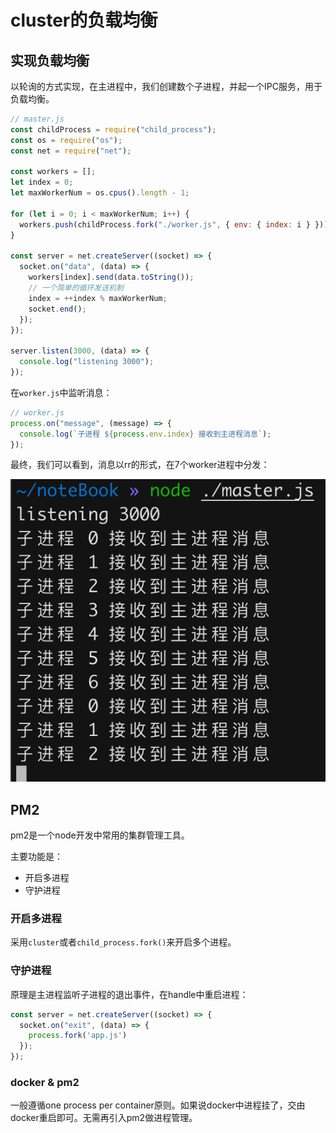 # cluster的负载均衡

## 实现负载均衡

以轮询的方式实现，在主进程中，我们创建数个子进程，并起一个IPC服务，用于负载均衡。

```javascript
// master.js
const childProcess = require("child_process");
const os = require("os");
const net = require("net");

const workers = [];
let index = 0;
let maxWorkerNum = os.cpus().length - 1;

for (let i = 0; i < maxWorkerNum; i++) {
  workers.push(childProcess.fork("./worker.js", { env: { index: i } }));
}

const server = net.createServer((socket) => {
  socket.on("data", (data) => {
    workers[index].send(data.toString());
    // 一个简单的循环发送机制
    index = ++index % maxWorkerNum;
    socket.end();
  });
});

server.listen(3000, (data) => {
  console.log("listening 3000");
});
```

在`worker.js`中监听消息：

```javascript
// worker.js
process.on("message", (message) => {
  console.log(`子进程 ${process.env.index} 接收到主进程消息`);
});
```

最终，我们可以看到，消息以rr的形式，在7个worker进程中分发：

![](image/image-6569777_B3AJceSN6b.png)

## PM2

pm2是一个node开发中常用的集群管理工具。

主要功能是：

-   开启多进程
-   守护进程

### 开启多进程

采用`cluster`或者`child_process.fork()`来开启多个进程。

### 守护进程

原理是主进程监听子进程的退出事件，在handle中重启进程：

```javascript
const server = net.createServer((socket) => {
  socket.on("exit", (data) => {
    process.fork('app.js')
  });
});

```

### docker & pm2

一般遵循one process per container原则。如果说docker中进程挂了，交由docker重启即可。无需再引入pm2做进程管理。
